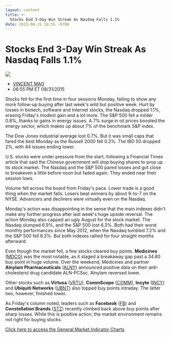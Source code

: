 ```yaml
---
layout: content
title: >-
  Stocks End 3-Day Win Streak As Nasdaq Falls 1.1%
date: 2015-08-31 18:55 -0700
---
```



Stocks End 3-Day Win Streak As Nasdaq Falls 1.1%
=================================================


![](https://www.investors.com/wp-content/uploads/ibd-migrated-images/MPv_150901_635766322142242807.png)

* [VINCENT MAO](https://www.investors.com/author/maov/ "Posts by VINCENT MAO")
* 06:55 PM ET 08/31/2015




  

Stocks fell for the first time in four sessions Monday, failing to show any more follow-up buying after last week's wild but positive week. Hurt by losses in biotech, software and Internet stocks, the Nasdaq dropped 1.1%, erasing Friday's modest gain and a lot more. The S&P 500 fell a milder 0.8%, thanks to gains in energy issues. A 7% surge in oil prices boosted the energy sector, which makes up about 7% of the benchmark S&P index.

  

The Dow Jones industrial average lost 0.7%. But it was small caps that fared the best Monday as the Russell 2000 fell 0.3%. The IBD 50 dropped 2%, with 44 issues ending lower.

  

U.S. stocks were under pressure from the start, following a Financial Times article that said the Chinese government will stop buying shares to prop up its stock market. The Nasdaq and the S&P 500 pared losses and got close to breakeven a little before noon but faded again. They ended near their session lows.

  

Volume fell across the board from Friday's pace. Lower trade is a good thing when the market falls. Losers beat winners by about 9-to-7 on the NYSE. Advancers and decliners were virtually even on the Nasdaq.

  

Monday's action was disappointing in the sense that the main indexes didn't make any further progress after last week's huge upside reversal. The action Monday also capped an ugly August for the stock market. The Nasdaq slumped 6.9%, and the S&P 500 lost 6.3%. Both had their worst monthly performances since May 2012, when the Nasdaq tumbled 7.2% and the S&P 500 fell 6.3%. But both indexes rallied for four straight months afterward.

  

Even though the market fell, a few stocks cleared buy points. **Medicines** ([MDCO](https://research.investors.com/quote.aspx?symbol=MDCO)) was the most notable, as it staged a breakaway gap past a 34.80 buy point in huge volume. Over the weekend, Medicines and partner **Alnylam Pharmaceuticals** ([ALNY](https://research.investors.com/quote.aspx?symbol=ALNY)) announced positive data on their anti-cholesterol drug candidate ALN-PCSsc. Alnylam reversed lower.

  

Other stocks such as **Virtusa** ([VRTU](https://research.investors.com/quote.aspx?symbol=VRTU)), **CommScope** ([COMM](https://research.investors.com/quote.aspx?symbol=COMM)), **Incyte** ([INCY](https://research.investors.com/quote.aspx?symbol=INCY)) and **Ubiquiti Networks** ([UBNT](https://research.investors.com/quote.aspx?symbol=UBNT)) also topped buy points intraday. The latter two, however, finished lower.

  

As Friday's column noted, leaders such as **Facebook** ([FB](https://research.investors.com/quote.aspx?symbol=FB)) and **Constellation Brands** ([STZ](https://research.investors.com/quote.aspx?symbol=STZ)) recently climbed back above buy points after sharp losses. While this is positive action, the market environment remains not right for buying stocks.

  

[Click here to access the General Market Indicator Charts](https://www.investors.com/pdf/GMI_090115.pdf).




